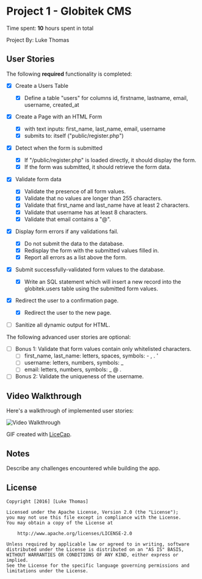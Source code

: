 # Project 1 - Globitek CMS

Time spent: **10** hours spent in total

Project By: Luke Thomas

## User Stories

The following **required** functionality is completed:

- [X] Create a Users Table
  - [X] Define a table "users" for columns id, firstname, lastname, email, username, created_at
- [X] Create a Page with an HTML Form
  - [X] with text inputs: first_name, last_name, email, username
  - [X] submits to: itself ("public/register.php")
- [X] Detect when the form is submitted
  - [X] If "/public/register.php" is loaded directly, it should display the form.
  - [X] If the form was submitted, it should retrieve the form data.
- [X] Validate form data
  - [X] Validate the presence of all form values.
  - [X] Validate that no values are longer than 255 characters.
  - [X] Validate that first_name and last_name have at least 2 characters.
  - [X] Validate that username has at least 8 characters.
  - [X] Validate that email contains a "@".
- [X] Display form errors if any validations fail.
  - [X] Do not submit the data to the database.
  - [X] Redisplay the form with the submitted values filled in.
  - [X] Report all errors as a list above the form.
- [X] Submit successfully-validated form values to the database.
  - [X] Write an SQL statement which will insert a new record into the globitek.users table using the submitted form values.
- [X] Redirect the user to a confirmation page.
  - [X] Redirect the user to the new page.
- [ ] Sanitize all dynamic output for HTML.
 

The following advanced user stories are optional:

- [ ] Bonus 1: Validate that form values contain only whitelisted characters.
  - [ ] first_name, last_name: letters, spaces, symbols: - , . '
  - [ ] username: letters, numbers, symbols: _
  - [ ] email: letters, numbers, symbols: _ @ .
  
- [ ] Bonus 2: Validate the uniqueness of the username.

## Video Walkthrough

Here's a walkthrough of implemented user stories:

<img src='http://imgur.com/a/b5Z3c.gif' title='Video Walkthrough' width='' alt='Video Walkthrough' />

GIF created with [LiceCap](http://www.cockos.com/licecap/).

## Notes

Describe any challenges encountered while building the app.

## License

    Copyright [2016] [Luke Thomas]

    Licensed under the Apache License, Version 2.0 (the "License");
    you may not use this file except in compliance with the License.
    You may obtain a copy of the License at

        http://www.apache.org/licenses/LICENSE-2.0

    Unless required by applicable law or agreed to in writing, software
    distributed under the License is distributed on an "AS IS" BASIS,
    WITHOUT WARRANTIES OR CONDITIONS OF ANY KIND, either express or implied.
    See the License for the specific language governing permissions and
    limitations under the License.
